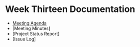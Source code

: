 # Week Thirteen Documentation
- [Meeting Agenda](Meeting-Agenda-Week-13.pdf)
- [Meeting Minutes]
- [Project Status Report]
- [Issue Log]

